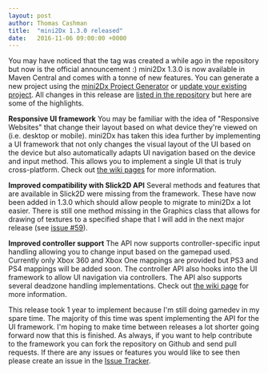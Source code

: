 ```yaml
---
layout: post
author: Thomas Cashman
title:  "mini2Dx 1.3.0 released"
date:   2016-11-06 09:00:00 +0000
---
```


You may have noticed that the tag was created a while ago in the repository but now is the official announcement :) mini2Dx 1.3.0 is now available in Maven Central and comes with a tonne of new features. You can generate a new project using the [mini2Dx Project Generator](https://mini2dx.org/downloads.html) or [update your existing project](https://github.com/mini2Dx/mini2Dx/wiki/Updating-mini2Dx). All changes in this release are [listed in the repository](https://github.com/mini2Dx/mini2Dx/blob/master/CHANGES) but here are some of the highlights.
<!--more-->
__Responsive UI framework__
You may be familiar with the idea of "Responsive Websites" that change their layout based on what device they're viewed on (i.e. desktop or mobile). mini2Dx has taken this idea further by implementing a UI framework that not only changes the visual layout of the UI based on the device but also automatically adapts UI navigation based on the device and input method. This allows you to implement a single UI that is truly cross-platform. Check out [the wiki pages](https://github.com/mini2Dx/mini2Dx/wiki/UI-Introduction) for more information.

__Improved compatibility with Slick2D API__
Several methods and features that are available in Slick2D were missing from the framework. These have now been added in 1.3.0 which should allow people to migrate to mini2Dx a lot easier. There is still one method missing in the Graphics class that allows for drawing of textures to a specified shape that I will add in the next major release (see [issue #59](https://github.com/mini2Dx/mini2Dx/issues/59)).

__Improved controller support__
The API now supports controller-specific input handling allowing you to change input based on the gamepad used. Currently only Xbox 360 and Xbox One mappings are provided but PS3 and PS4 mappings will be added soon. The controller API also hooks into the UI framework to allow UI navigation via controllers. The API also supports several deadzone handling implementations. Check out [the wiki page](https://github.com/mini2Dx/mini2Dx/wiki/Input-Handling) for more information.

This release took 1 year to implement because I'm still doing gamedev in my spare time. The majority of this time was spent implementing the API for the UI framework. I'm hoping to make time between releases a lot shorter going forward now that this is finished. As always, if you want to help contribute to the framework you can fork the repository on Github and send pull requests. If there are any issues or features you would like to see then please create an issue in the [Issue Tracker](https://github.com/mini2Dx/mini2Dx/issues).